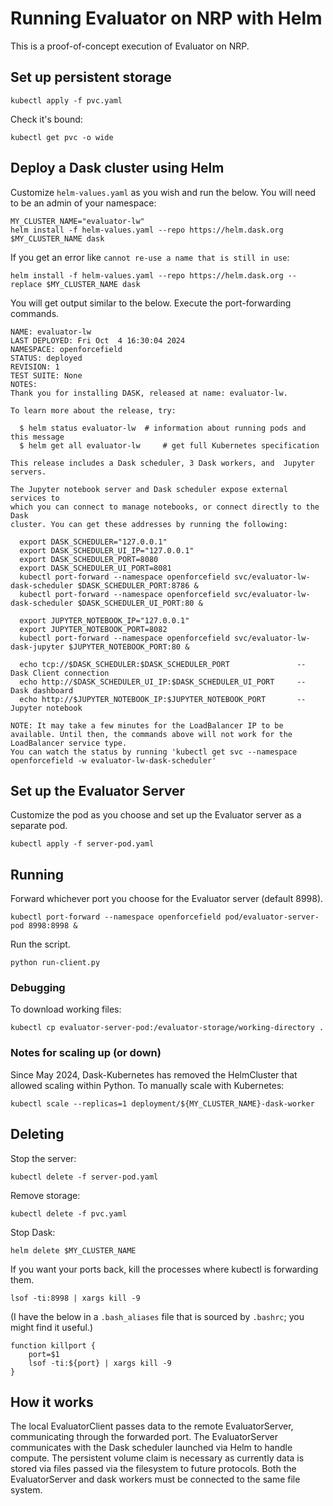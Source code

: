 # Running Evaluator on NRP with Helm

This is a proof-of-concept execution of Evaluator on NRP.

## Set up persistent storage

```
kubectl apply -f pvc.yaml
```

Check it's bound:

```
kubectl get pvc -o wide
```


## Deploy a Dask cluster using Helm

Customize `helm-values.yaml` as you wish and run the below. You will need to be an admin of your namespace:

```
MY_CLUSTER_NAME="evaluator-lw"
helm install -f helm-values.yaml --repo https://helm.dask.org  $MY_CLUSTER_NAME dask
```

If you get an error like `cannot re-use a name that is still in use`:

```
helm install -f helm-values.yaml --repo https://helm.dask.org --replace $MY_CLUSTER_NAME dask

```

You will get output similar to the below. Execute the port-forwarding commands.

```
NAME: evaluator-lw
LAST DEPLOYED: Fri Oct  4 16:30:04 2024
NAMESPACE: openforcefield
STATUS: deployed
REVISION: 1
TEST SUITE: None
NOTES:
Thank you for installing DASK, released at name: evaluator-lw.

To learn more about the release, try:

  $ helm status evaluator-lw  # information about running pods and this message
  $ helm get all evaluator-lw     # get full Kubernetes specification

This release includes a Dask scheduler, 3 Dask workers, and  Jupyter servers.

The Jupyter notebook server and Dask scheduler expose external services to
which you can connect to manage notebooks, or connect directly to the Dask
cluster. You can get these addresses by running the following:

  export DASK_SCHEDULER="127.0.0.1"
  export DASK_SCHEDULER_UI_IP="127.0.0.1"
  export DASK_SCHEDULER_PORT=8080
  export DASK_SCHEDULER_UI_PORT=8081
  kubectl port-forward --namespace openforcefield svc/evaluator-lw-dask-scheduler $DASK_SCHEDULER_PORT:8786 &
  kubectl port-forward --namespace openforcefield svc/evaluator-lw-dask-scheduler $DASK_SCHEDULER_UI_PORT:80 &

  export JUPYTER_NOTEBOOK_IP="127.0.0.1"
  export JUPYTER_NOTEBOOK_PORT=8082
  kubectl port-forward --namespace openforcefield svc/evaluator-lw-dask-jupyter $JUPYTER_NOTEBOOK_PORT:80 &

  echo tcp://$DASK_SCHEDULER:$DASK_SCHEDULER_PORT               -- Dask Client connection
  echo http://$DASK_SCHEDULER_UI_IP:$DASK_SCHEDULER_UI_PORT     -- Dask dashboard
  echo http://$JUPYTER_NOTEBOOK_IP:$JUPYTER_NOTEBOOK_PORT       -- Jupyter notebook

NOTE: It may take a few minutes for the LoadBalancer IP to be available. Until then, the commands above will not work for the LoadBalancer service type.
You can watch the status by running 'kubectl get svc --namespace openforcefield -w evaluator-lw-dask-scheduler'
```

## Set up the Evaluator Server

Customize the pod as you choose and set up the Evaluator server as a separate pod.

```
kubectl apply -f server-pod.yaml
```

## Running

Forward whichever port you choose for the Evaluator server (default 8998).

```
kubectl port-forward --namespace openforcefield pod/evaluator-server-pod 8998:8998 &
```

Run the script.
```
python run-client.py
```

### Debugging

To download working files:

```
kubectl cp evaluator-server-pod:/evaluator-storage/working-directory .
```


### Notes for scaling up (or down)

Since May 2024, Dask-Kubernetes has removed the HelmCluster that allowed scaling within Python.
To manually scale with Kubernetes:

```
kubectl scale --replicas=1 deployment/${MY_CLUSTER_NAME}-dask-worker
```


## Deleting

Stop the server:

```
kubectl delete -f server-pod.yaml
```

Remove storage:

```
kubectl delete -f pvc.yaml
```

Stop Dask:

```
helm delete $MY_CLUSTER_NAME
```


If you want your ports back, kill the processes where kubectl is forwarding them.

```
lsof -ti:8998 | xargs kill -9
```

(I have the below in a `.bash_aliases` file that is sourced by `.bashrc`; you might find it useful.)

```
function killport {
    port=$1
    lsof -ti:${port} | xargs kill -9
}
```



## How it works

The local EvaluatorClient passes data to the remote EvaluatorServer, communicating through the forwarded port.
The EvaluatorServer communicates with the Dask scheduler launched via Helm to handle compute.
The persistent volume claim is necessary as currently data is stored via files passed via the filesystem to future protocols. Both the EvaluatorServer and dask workers must be connected to the same file system.